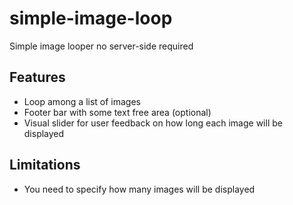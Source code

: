# simple-image-loop
Simple image looper no server-side required

## Features
 - Loop among a list of images
 - Footer bar with some text free area (optional)
 - Visual slider for user feedback on how long each image will be displayed

## Limitations
 - You need to specify how many images will be displayed
